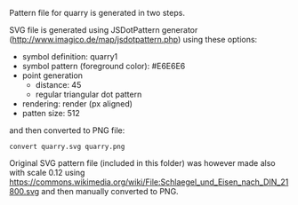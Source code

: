 Pattern file for quarry is generated in two steps.

SVG file is generated using JSDotPattern generator (http://www.imagico.de/map/jsdotpattern.php) using these options:

- symbol definition: quarry1
- symbol pattern (foreground color): #E6E6E6
- point generation
  - distance: 45
  - regular triangular dot pattern
- rendering: render (px aligned)
- patten size: 512

and then converted to PNG file:

```
convert quarry.svg quarry.png
```

Original SVG pattern file (included in this folder) was however made also with scale 0.12 using https://commons.wikimedia.org/wiki/File:Schlaegel_und_Eisen_nach_DIN_21800.svg and then manually converted to PNG.
